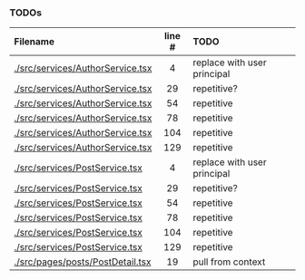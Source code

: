 ### TODOs
| Filename | line # | TODO |
|:------|:------:|:------|
| [./src/services/AuthorService.tsx](./src/services/AuthorService.tsx#L4) | 4 | replace with user principal |
| [./src/services/AuthorService.tsx](./src/services/AuthorService.tsx#L29) | 29 | repetitive? |
| [./src/services/AuthorService.tsx](./src/services/AuthorService.tsx#L54) | 54 | repetitive |
| [./src/services/AuthorService.tsx](./src/services/AuthorService.tsx#L78) | 78 | repetitive |
| [./src/services/AuthorService.tsx](./src/services/AuthorService.tsx#L104) | 104 | repetitive |
| [./src/services/AuthorService.tsx](./src/services/AuthorService.tsx#L129) | 129 | repetitive |
| [./src/services/PostService.tsx](./src/services/PostService.tsx#L4) | 4 | replace with user principal |
| [./src/services/PostService.tsx](./src/services/PostService.tsx#L29) | 29 | repetitive? |
| [./src/services/PostService.tsx](./src/services/PostService.tsx#L54) | 54 | repetitive |
| [./src/services/PostService.tsx](./src/services/PostService.tsx#L78) | 78 | repetitive |
| [./src/services/PostService.tsx](./src/services/PostService.tsx#L104) | 104 | repetitive |
| [./src/services/PostService.tsx](./src/services/PostService.tsx#L129) | 129 | repetitive |
| [./src/pages/posts/PostDetail.tsx](./src/pages/posts/PostDetail.tsx#L19) | 19 | pull from context |
